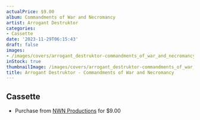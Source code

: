 ```yaml
---
actualPrice: $9.00
album: Commandments of War and Necromancy
artist: Arrogant Destruktor
categories:
- Cassette
date: '2023-11-29T06:15:43'
draft: false
images:
- /images/covers/arrogant_destruktor-commandments_of_war_and_necromancy.png
inStock: true
thumbnailImage: /images/covers/arrogant_destruktor-commandments_of_war_and_necromancy-thumb.png
title: Arrogant Destruktor - Commandments of War and Necromancy
---
```


## Cassette
* Purchase from [NWN Productions](http://shop.nwnprod.com/index.php?route=product/product&path=73&product_id=18024&sort=pd.name&order=ASC) for $9.00
